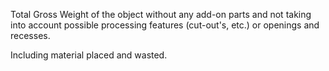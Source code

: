 Total Gross Weight of the object without any add-on parts and not taking into account possible processing features (cut-out's, etc.) or openings and recesses.


<!-- comment -->


Including material placed and wasted.
